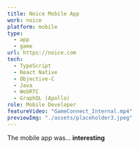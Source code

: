 ```yaml
---
title: Noice Mobile App
work: noice
platform: mobile
type:
  - app
  - game
url: https://noice.com
tech:
  - TypeScript
  - React Native
  - Objective-C
  - Java
  - WebRTC
  - GraphQL (Apollo)
role: Mobile Developer
featureVideo: "GameConnect_Internal.mp4"
previewImg: "./assets/placeholder3.jpeg"
---
```



The mobile app was... **interesting**
